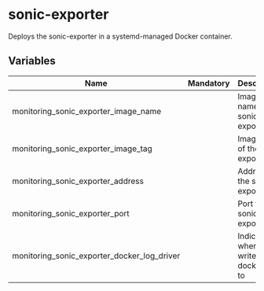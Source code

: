 # sonic-exporter

Deploys the sonic-exporter in a systemd-managed Docker container.

## Variables

| Name                             | Mandatory | Description                                 |
| -------------------------------- | --------- | ------------------------------------------- |
| monitoring_sonic_exporter_image_name        |           | Image name of the sonic exporter            |
| monitoring_sonic_exporter_image_tag         |           | Image tag of the sonic exporter             |
| monitoring_sonic_exporter_address           |           | Address for the sonic exporter              |
| monitoring_sonic_exporter_port              |           | Port for the sonic exporter                 |
| monitoring_sonic_exporter_docker_log_driver |           | Indicates where to write the docker logs to |

